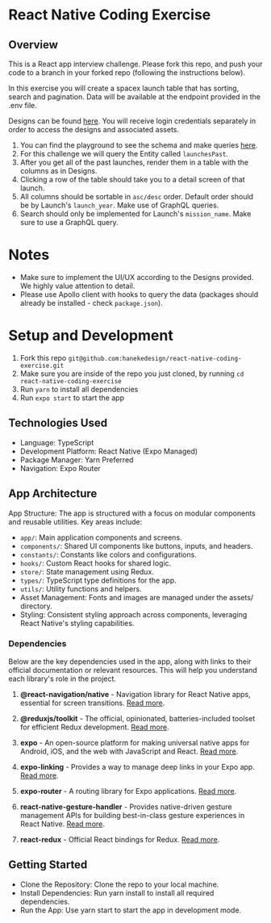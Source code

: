 # React Native Coding Exercise

## Overview
This is a React app interview challenge. Please fork this repo, and push your code to a branch in your forked repo (following the instructions below).

In this exercise you will create a spacex launch table that has sorting, search and pagination. Data will be available at the endpoint provided in the .env file.

Designs can be found [here](https://zpl.io/DlRA7eW). You will receive login credentials separately in order to access the designs and associated assets.

1. You can find the playground to see the schema and make queries [here](https://studio.apollographql.com/public/spacex-l4uc6p/explorer?variant=main).
2. For this challenge we will query the Entity called `launchesPast`.
3. After you get all of the past launches, render them in a table with the columns as in Designs.
4. Clicking a row of the table should take you to a detail screen of that launch.
5. All columns should be sortable in `asc/desc` order. Default order should be by Launch's `launch_year`. Make use of GraphQL queries.
6. Search should only be implemented for Launch's `mission_name`. Make sure to use a GraphQL query.

# Notes

- Make sure to implement the UI/UX according to the Designs provided. We highly value attention to detail.
- Please use Apollo client with hooks to query the data (packages should already be installed - check `package.json`).

# Setup and Development

1. Fork this repo `git@github.com:hanekedesign/react-native-coding-exercise.git`
2. Make sure you are inside of the repo you just cloned, by running `cd react-native-coding-exercise`
3. Run `yarn` to install all dependencies
4. Run `expo start` to start the app

## Technologies Used
- Language: TypeScript
- Development Platform: React Native (Expo Managed)
- Package Manager: Yarn Preferred
- Navigation: Expo Router

## App Architecture
App Structure: The app is structured with a focus on modular components and reusable utilities. Key areas include:
- `app/`: Main application components and screens.
- `components/`: Shared UI components like buttons, inputs, and headers.
- `constants/`: Constants like colors and configurations.
- `hooks/`: Custom React hooks for shared logic.
- `store/`: State management using Redux.
- `types/`: TypeScript type definitions for the app.
- `utils/`: Utility functions and helpers.
- Asset Management: Fonts and images are managed under the assets/ directory.
- Styling: Consistent styling approach across components, leveraging React Native's styling capabilities.

### Dependencies
Below are the key dependencies used in the app, along with links to their official documentation or relevant resources. This will help you understand each library's role in the project.
 
1. **@react-navigation/native** - Navigation library for React Native apps, essential for screen transitions. [Read more](https://reactnavigation.org/docs/getting-started).
    
2. **@reduxjs/toolkit** - The official, opinionated, batteries-included toolset for efficient Redux development. [Read more](https://redux-toolkit.js.org/).

3. **expo** - An open-source platform for making universal native apps for Android, iOS, and the web with JavaScript and React. [Read more](https://docs.expo.dev/).
    
4. **expo-linking** - Provides a way to manage deep links in your Expo app. [Read more](https://docs.expo.dev/versions/latest/sdk/linking/).
    
5. **expo-router** - A routing library for Expo applications. [Read more](https://github.com/expo/router).

6. **react-native-gesture-handler** - Provides native-driven gesture management APIs for building best-in-class gesture experiences in React Native. [Read more](https://docs.swmansion.com/react-native-gesture-handler/).
    
7. **react-redux** - Official React bindings for Redux. [Read more](https://react-redux.js.org/).

## Getting Started
- Clone the Repository: Clone the repo to your local machine.
- Install Dependencies: Run yarn install to install all required dependencies.
- Run the App: Use yarn start to start the app in development mode.

